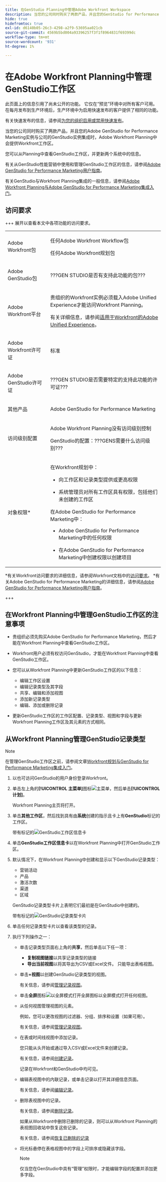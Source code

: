 ```yaml
---
title: 在GenStudio Planning中管理Adobe Workfront Workspace
description: 当您的公司同时购买了两款产品，并且您的GenStudio for Performance Marketing实例与公司的GenStudio实例集成时，Adobe Workfront Planning中会提供Workfront工作区。 您可以从Planning中查看GenStudio工作区，并更新两个系统中的信息。
hide: true
hidefromtoc: true
exl-id: d6140b05-26c3-4298-a2f9-53695aa021cb
source-git-commit: 4569b5bd004a93396257f3f1f8964831f69399dc
workflow-type: tm+mt
source-wordcount: '931'
ht-degree: 1%

---
```



<!--Better metadata, at publishing:
---
title: Manage the GenStudio Workspace in Adobe Workfront Planning
description: The GenStudio for Performance Marketing workspace is available in Adobe Workfront Planning when your company has purchased both products and your instance of Workfront is integrated with your company's instance of GenStudio. You can view the GenStudio workspace from Planning and update information in both systems.
feature: Workfront Planning
role: User, Admin
author: Alina
recommendations: noDisplay, noCatalog
---
-->

<!--MUST update the access requirements below - not complete!!!!!!!!!-->

# 在Adobe Workfront Planning中管理GenStudio工作区

<span class="preview">此页面上的信息引用了尚未公开的功能。 它仅在“预览”环境中对所有客户可用。 在每月发布到生产环境后，生产环境中为启用快速发布的客户提供了相同的功能。</span>

<span class="preview">有关快速发布的信息，请参阅[为您的组织启用或禁用快速发布](/help/quicksilver/administration-and-setup/set-up-workfront/configure-system-defaults/enable-fast-release-process.md)。</span>

当您的公司同时购买了两款产品，并且您的Adobe GenStudio for Performance Marketing实例与公司的GenStudio实例集成时，Adobe Workfront Planning中会提供Workfront工作区。

您可以从Planning中查看GenStudio工作区，并更新两个系统中的信息。

有关从GenStudio性能营销中使用和管理GenStudio工作区的信息，请参阅[Adobe GenStudio for Performance Marketing用户指南](https://experienceleague.adobe.com/zh-hans/docs/genstudio-for-performance-marketing/user-guide/home)。

有关GenStudio与Workfront Planning集成的一般信息，请参阅[Adobe Workfront Planning与Adobe GenStudio for Performance Marketing集成入门](/help/quicksilver/planning/planning-and-genstudio-integration/get-started-with-workfront-planning-and-genstudio-integration.md)。

## 访问要求

+++ 展开以查看本文中各项功能的访问要求。 

<table style="table-layout:auto"> 
<col> 
</col> 
<col> 
</col> 
<tbody> 
    <tr> 
    <td role="rowheader"><p>Adobe Workfront包</p></td> 
   <td> 
<p>任何Adobe Workfront Workflow包</p>
<p>任何Adobe Workfront规划包</p>

</td> </tr>
<tr> 
   <td role="rowheader"><p>Adobe GenStudio包</p></td> 
   <td> 
<p>???GEN STUDIO是否有支持此功能的包???</p>

</td> </tr>

<tr> 
   <td role="rowheader"><p>Adobe Workfront平台</p></td> 
   <td> 
<p>贵组织的Workfront实例必须载入Adobe Unified Experience才能访问Workfront Planning。</p> 
<p>有关详细信息，请参阅<a href="/help/quicksilver/workfront-basics/navigate-workfront/workfront-navigation/adobe-unified-experience.md">适用于Workfront的Adobe Unified Experience</a>。 </p> 
   </td> 
   </tr> 
  </tr> 
  <tr> 
   <td role="rowheader"><p>Adobe Workfront许可证</p></td> 
   <td><p> 标准</p>
  </td> 
  </tr> 
  <tr> 
   <td role="rowheader"><p>Adobe GenStudio许可证</p></td> 
   <td><p> ???GEN STUDIO是否需要特定的支持此功能的许可证???</p>
  </td> 
  </tr> 
  <tr> 
<td> 
   <p> 其他产品</p> </td> 
   <td> 
   <p> Adobe GenStudio for Performance Marketing</p></td> 
  </tr>   
  <tr> 
   <td role="rowheader"><p>访问级别配置</p></td> 
   <td> <p>Adobe Workfront Planning没有访问级别控制</p>  
   <p>GenStudio的配置：???GENS需要什么访问级别???</p> 
</td> 
  </tr> 
<tr> 
   <td role="rowheader"><p>对象权限*</p></td> 
   <td>  
   <p>在Workfront规划中： </p>
   <ul>
   <li><p>向工作区和记录类型提供或更高权限  </p> </li> 
   <li><p>系统管理员对所有工作区具有权限，包括他们未创建的工作区</p></li>
   </ul>
   <p>在Adobe GenStudio for Performance Marketing中： <p>
   <ul>
   <li><p> Adobe GenStudio for Performance Marketing中的任何权限</p></li>
   <li><p> 在Adobe GenStudio for Performance Marketing中创建权限以创建项目</p></li></ul>
   </td> 
  </tr> 
</tbody> 
</table>

*有关Workfront访问要求的详细信息，请参阅Workfront文档中的[访问要求](/help/quicksilver/administration-and-setup/add-users/access-levels-and-object-permissions/access-level-requirements-in-documentation.md)。
*有关Adobe GenStudio for Performance Marketing的详细信息，请参阅[Adobe GenStudio for Performance Marketing用户指南](https://experienceleague.adobe.com/zh-hans/docs/genstudio-for-performance-marketing/user-guide/home)。

+++   

## 在Workfront Planning中管理GenStudio工作区的注意事项

* 贵组织必须先购买Adobe GenStudio for Performance Marketing，然后才能在Workfront Planning中查看GenStudio工作区。

* Workfront用户必须有权访问GenStudio，才能在Workfront Planning中查看GenStudio工作区。

* 您可以从Workfront Planning中更新GenStudio工作区的以下信息：

   * 编辑工作区设置<!--check to see if this is correct? is this editable or read only from Planning??-->
   * 编辑记录类型及其字段<!--check on this-->
   * 共享、编辑和添加视图
   * 添加新记录类型
   * 编辑、添加或删除记录

* 更新GenStudio工作区的工作区配置、记录类型、视图和字段与更新Workfront Planning工作区及其元素的方式相同。

<!--
## Manage GenStudio workspace from Workfront Planning

CAN YOU DO THIS?? 
- OPTIONS FROM THE WORKSPACE CARD ??
- OPTIONS FROM THE MORE MENU ON A WORKSPACE ??
-->

## 从Workfront Planning管理GenStudio记录类型

>[!NOTE]
>
>在管理GenStudio工作区之前，请参阅文章[Workfront规划与GenStudio for Performance Marketing集成入门](/help/quicksilver/planning/planning-and-genstudio-integration/get-started-with-workfront-planning-and-genstudio-integration.md)。

1. 以也可访问GenStudio的用户身份登录Workfront。
1. 单击左上角的&#x200B;**[!UICONTROL 主菜单]**&#x200B;图标![主菜单](/help/_includes/assets/main-menu-icon-left-nav.png)，然后单击&#x200B;**[!UICONTROL 计划]**。

   Workfront Planning主页将打开。

1. 单击&#x200B;**其他工作区**，然后找到具有由&#x200B;**系统**&#x200B;创建的指示且卡上有&#x200B;**GenStudio**&#x200B;标记的工作区。

   带有标记的![GenStudio工作区信息卡](assets/genstudio-card-with-tag-highlighted.png)

1. 单击&#x200B;**GenStudio工作区信息卡**&#x200B;以在Workfront Planning中打开GenStudio工作区。
1. 默认情况下，在Workfront Planning中创建和显示以下GenStudio记录类型：

   * 营销活动
   * 产品
   * 激活次数
   * 渠道
   * 区域

   GenStudio记录类型卡片上表明它们最初是在GenStudio中创建的。

   <!--check screen shot-->

   带有标记的![GenStudio记录类型卡片](assets/genstudio-record-type-with-tag-and-tooltip-highlighted.png)

1. 单击任何记录类型卡片以查看该类型的记录。

1. 执行下列操作之一：

   * 单击记录类型页面右上角的&#x200B;**共享**，然后单击以下任一项：
      * **复制视图链接**&#x200B;以共享记录类型的链接
      * **导出当前视图**&#x200B;以将其导出为CSV或Excel文件。
只能导出表格视图。<!--check on this later; is this true or are there more options in the Share button-->

   * 单击&#x200B;**+视图**&#x200B;以创建GenStudio记录类型的视图。

     有关信息，请参阅[管理记录视图](/help/quicksilver/planning/views/manage-record-views.md)。

   * 单击&#x200B;**全屏**&#x200B;图标![以全屏模式打开全屏图标](assets/open-full-screen-icon.png)以全屏模式打开任何视图。

   * 从任何视图管理视图的元素。

     例如，您可以更改视图的过滤器、分组、排序和设置（如果可用）。

     有关信息，请参阅[管理记录视图](/help/quicksilver/planning/views/manage-record-views.md)。

   * 在表或时间线视图中添加记录。

     您只能从头开始或通过导入CSV或Excel文件来创建记录。

     有关信息，请参阅[创建记录](/help/quicksilver/planning/records/create-records.md)。

     记录在Workfront和GenStudio中均可见。

   * 编辑表视图中的内联记录，或单击记录以打开其详细信息页面。

     有关信息，请参阅[编辑记录](/help/quicksilver/planning/records/edit-records.md)。

   * 删除表视图中的记录。

     有关信息，请参阅[删除记录](/help/quicksilver/planning/records/delete-records.md)。

     如果从Workfront中删除已删除的记录，则可以从Workfront Planning的表视图回收站中恢复这些记录。

     有关信息，请参阅[恢复已删除的记录](/help/quicksilver/planning/records/restore-deleted-records.md)

   * 将光标悬停在表格视图中的字段上可排序或隐藏该字段。

     >[!NOTE]
     >
     >仅当您在GenStudio中具有“管理”权限时，才能编辑字段的配置并添加更多字段。<!--check to see if this is true??-->
